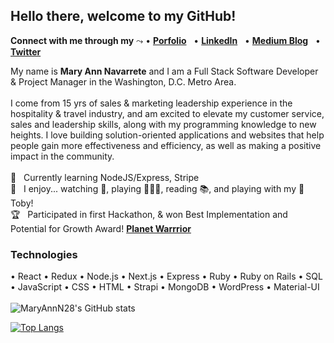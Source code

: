 ## Hello there, welcome to my GitHub!


**Connect with me through my** ⤳ • [**Porfolio**](http://www.maryannnavarrete.com) &nbsp; 
• [**LinkedIn**](https://www.linkedin.com/in/maryannnavarrete/) &nbsp; 
• [**Medium Blog**](https://maryann-navarrete.medium.com/) &nbsp; 
• [**Twitter**](https://twitter.com/MaryAnnN28) &nbsp; 
<br/>

My name is **Mary Ann Navarrete** and I am a Full Stack Software Developer & Project Manager in the Washington, D.C. Metro Area. 
<br/>
<br/>
I come from 15 yrs of sales & marketing leadership experience in the hospitality & travel industry, and am excited to elevate my customer service, sales and leadership skills, along with my programming knowledge to new heights. I love building solution-oriented applications and websites that help people gain more effectiveness and efficiency, as well as making a positive impact in the community. 
<br/><br/>
🌱 &nbsp; Currently learning NodeJS/Express, Stripe<br />
🥳 &nbsp; I enjoy... watching 🏀, playing 🏌🏻‍♀️, reading 📚, and playing with my 🐶 Toby! <br />
🏆 &nbsp; Participated in first Hackathon, & won Best Implementation and Potential for Growth Award! [**Planet Warrrior**](https://planetwarriors.netlify.app/)
<br/>

### **Technologies**
•  React 
•  Redux
•  Node.js
•  Next.js
•  Express
•  Ruby
•  Ruby on Rails
•  SQL
•  JavaScript
•  CSS
•  HTML
•  Strapi
•  MongoDB
•  WordPress
•  Material-UI
<br /><br/>
![MaryAnnN28's GitHub stats](https://github-readme-stats.vercel.app/api?username=maryannn28&show_icons=true&theme=tokyonight)

[![Top Langs](https://github-readme-stats.vercel.app/api/top-langs/?username=maryannn28&layout=compact&show_icons=true&theme=tokyonight)](https://github.com/maryannn28/github-readme-stats)








